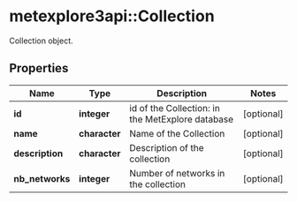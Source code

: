 # metexplore3api::Collection

Collection object.

## Properties
Name | Type | Description | Notes
------------ | ------------- | ------------- | -------------
**id** | **integer** | id of the Collection: in the MetExplore database | [optional] 
**name** | **character** | Name of the Collection | [optional] 
**description** | **character** | Description of the collection | [optional] 
**nb_networks** | **integer** | Number of networks in the collection | [optional] 


